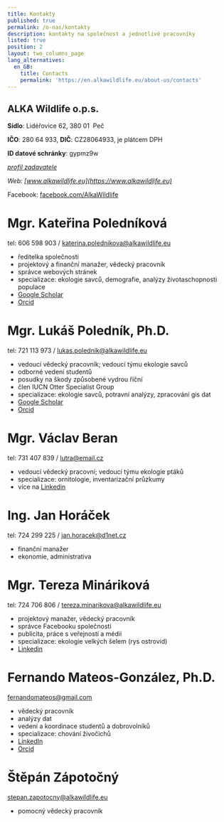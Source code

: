 ```yaml
---
title: Kontakty
published: true
permalink: /o-nas/kontakty
description: kontakty na společnost a jednotlivé pracovníky
listed: true
position: 2
layout: two_columns_page
lang_alternatives:
  en_GB:
    title: Contacts
    permalink: 'https://en.alkawildlife.eu/about-us/contacts'
---
```

## ALKA Wildlife o.p.s.

**Sídlo**: Lidéřovice 62, 380 01  Peč 

**IČO**: 280 64 933, **DIČ**: CZ28064933, je plátcem DPH

**ID datové schránky**: gypmz9w

_[profil zadavatele](https://www.vhodne-uverejneni.cz/profil/28064933)_

_Web: [www.alkawildlife.eu](https://www.alkawildlife.eu)_

Facebook: [facebook.com/AlkaWildlife](https://www.facebook.com/AlkaWildlife)

# Mgr. Kateřina Poledníková

tel: 606 598 903 / katerina.polednikova@alkawildlife.eu

* ředitelka společnosti
* projektový a finanční manažer, vědecký pracovník
* správce webových stránek
* specializace: ekologie savců, demografie, analýzy životaschopnosti populace
* [Google Scholar](https://scholar.google.com/citations?user=2Wmm6m8AAAAJ&hl=cs)
* [Orcid](https://orcid.org/0000-0002-2459-9455)

# Mgr. Lukáš Poledník, Ph.D.

tel: 721 113 973 / lukas.polednik@alkawildlife.eu

* vedoucí vědecký pracovník; vedoucí týmu ekologie savců
* odborné vedení studentů
* posudky na škody způsobené vydrou říční
* člen IUCN Otter Specialist Group
* specializace: ekologie savců, potravní analýzy, zpracování gis dat
* [Google Scholar](https://scholar.google.cz/citations?hl=en&user=MrYq0MMAAAAJ&view_op=list_works&sortby=pubdate)
* [Orcid](https://orcid.org/0000-0001-9081-4961)

# Mgr. Václav Beran

tel: 731 407 839 / lutra@email.cz 

* vedoucí vědecký pracovní; vedoucí týmu ekologie ptáků
* specializace: ornitologie, inventarizační průzkumy 
* více na [Linkedin](https://www.linkedin.com/in/václav-beran-5709705a)

# Ing. Jan Horáček

tel: 724 299 225 / jan.horacek@d1net.cz

* finanční manažer
* ekonomie, administrativa

# Mgr. Tereza Mináriková

tel: 724 706 806 / tereza.minarikova@alkawildlife.eu

* projektový manažer, vědecký pracovník
* správce Facebooku společnosti
* publicita, práce s veřejností a médii
* specializace: ekologie velkých šelem (rys ostrovid)
* [Linkedin](https://cz.linkedin.com/in/tereza-mináriková-a6382753)

# Fernando Mateos-González, Ph.D.

fernandomateos@gmail.com 

* vědecký pracovník
* analýzy dat
* vedení a koordinace studentů a dobrovolníků
* specializace: chování živočichů
* [LinkedIn](linkedin.com/in/fernandomateosgonzalez) 
* [Orcid](https://orcid.org/0000-0001-6765-8761)

# Štěpán Zápotočný

stepan.zapotocny@alkawildlife.eu

* pomocný vědecký pracovník
